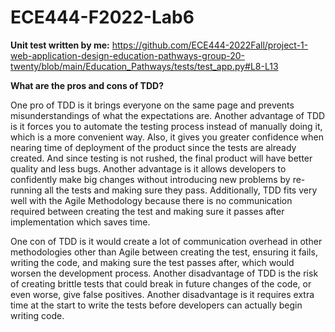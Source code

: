 # ECE444-F2022-Lab6

**Unit test written by me:** 
https://github.com/ECE444-2022Fall/project-1-web-application-design-education-pathways-group-20-twenty/blob/main/Education_Pathways/tests/test_app.py#L8-L13


**What are the pros and cons of TDD?**

One pro of TDD is it brings everyone on the same page and prevents misunderstandings of what the expectations are. Another advantage of TDD is it forces you to automate the testing process instead of manually doing it, which is a more convenient way. Also, it gives you greater confidence when nearing time of deployment of the product since the tests are already created. And since testing is not rushed, the final product will have better quality and less bugs. Another advantage is it allows developers to confidently make big changes without introducing new problems by re-running all the tests and making sure they pass. Additionally, TDD fits very well with the Agile Methodology because there is no communication required between creating the test and making sure it passes after implementation which saves time.

One con of TDD is it would create a lot of communication overhead in other methodologies other than Agile between creating the test, ensuring it fails, writing the code, and making sure the test passes after, which would worsen the development process. Another disadvantage of TDD is the risk of creating brittle tests that could break in future changes of the code, or even worse, give false positives. Another disadvantage is it requires extra time at the start to write the tests before developers can actually begin writing code.
